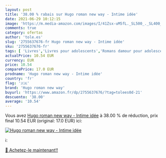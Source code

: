 ```yaml
---
layout: post
title: '38.00 % rabais sur Hugo roman new way - Intime idée'
date: 2021-06-29 10:12:15
image: 'https://m.media-amazon.com/images/I/41Zsx-uM5fL._SL500_._SL400_.jpg'
comments: true
category: ofertas
author: 'tole.es'
slug: '2755637676-fr Hugo roman new way - Intime idée'
sku: '2755637676-fr'
tags: [ 'Livres','Livres pour adolescents','Romans damour pour adolescents','hugo roman new way', ]
actualPrice: 10.54 EUR
currency: EUR
price: 10.54
comparePrice: 17.0 EUR
prodname: 'Hugo roman new way - Intime idée'
country: 'fr'
flag: '🇫🇷'
brand: 'Hugo roman new way'
buyurl: 'https://www.amazon.fr/dp/2755637676/?tag=tolees0d-21'
descuento: '38.00'
average: '10.54'
---
```


Vous avez [Hugo roman new way - Intime idée](https://www.amazon.fr/dp/2755637676/?tag=tolees0d-21)  à  38.00 % de réduction, prix final  10.54 EUR (original: 17.0 EUR) ici:

[![Hugo roman new way - Intime idée](https://m.media-amazon.com/images/I/41Zsx-uM5fL._SL500_._SL400_.jpg)](https://www.amazon.fr/dp/2755637676/?tag=tolees0d-21)

ℹ️:


[🛒 Achetez-le maintenant!!](https://www.amazon.fr/dp/2755637676/?tag=tolees0d-21)
